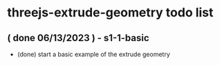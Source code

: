 # threejs-extrude-geometry todo list

## ( done 06/13/2023 ) - s1-1-basic
* (done) start a basic example of the extrude geometry
